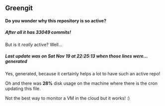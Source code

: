## Greengit

#### Do you wonder why this repository is so active?

##### After all it has 33049 commits!

But is it *really* active? Well...

##### Last update was on Sat Nov 19 at 22:25:13 when those lines were... generated

Yes, generated, because it certainly helps a lot to have such an active repo!

Oh and there was **28%** disk usage on the machine
where there is the cron updating this file.

Not the best way to monitor a VM in the cloud but it works! :)
